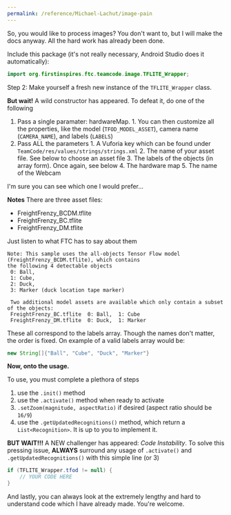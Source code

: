```yaml
---
permalink: /reference/Michael-Lachut/image-pain
---
```


So, you would like to process images?
You don't want to, but I will make the docs anyway.
All the hard work has already been done.

Include this package (it's not really necessary, Android Studio does it automatically):
```java
import org.firstinspires.ftc.teamcode.image.TFLITE_Wrapper;
```

Step 2: Make yourself a fresh new instance of the `TFLITE_Wrapper` class.

**But wait!** A wild constructor has appeared. To defeat it, do one of the following
  1. Pass a single paramater: hardwareMap.
    1. You can then customize all the properties, like the model (`TFOD_MODEL_ASSET`), camera name (`CAMERA_NAME`), and labels (`LABELS`)
  2. Pass ALL the parameters
    1. A Vuforia key which can be found under `TeamCode/res/values/strings/strings.xml`
    2. The name of your asset file. See below to choose an asset file
    3. The labels of the objects (in array form). Once again, see below
    4. The hardware map
    5. The name of the Webcam

I'm sure you can see which one I would prefer...

**Notes**
There are three asset files:
  * FreightFrenzy_BCDM.tflite
  * FreightFrenzy_BC.tflite
  * FreightFrenzy_DM.tflite

Just listen to what FTC has to say about them
```
Note: This sample uses the all-objects Tensor Flow model (FreightFrenzy_BCDM.tflite), which contains
the following 4 detectable objects                                                                  
 0: Ball,                                                                                           
 1: Cube,                                                                                           
 2: Duck,                                                                                           
 3: Marker (duck location tape marker)                                                              
                                                                                                    
 Two additional model assets are available which only contain a subset of the objects:              
 FreightFrenzy_BC.tflite  0: Ball,  1: Cube                                                         
 FreightFrenzy_DM.tflite  0: Duck,  1: Marker                                                       
```

These all correspond to the labels array. Though the names don't matter, the order is fixed. On example of a valid labels array would be:
```java
new String[]{"Ball", "Cube", "Duck", "Marker"}
```


**Now, onto the usage.**

To use, you must complete a plethora of steps

  1. use the `.init()` method
  2. use the `.activate()` method when ready to activate
  3. `.setZoom(magnitude, aspectRatio)` if desired (aspect ratio should be `16/9`)
  4. use the `.getUpdatedRecognitions()` method, which return a `List<Recognition>`. It is up to you to implement it.

**BUT WAIT!!!** A NEW challenger has appeared: *Code Instability*.
To solve this pressing issue, **ALWAYS** surround any usage of `.activate()` and `.getUpdatedRecognitions()` with this simple line (or 3) 
```java
if (TFLITE_Wrapper.tfod != null) {
    // YOUR CODE HERE
}
```

And lastly, you can always look at the extremely lengthy and hard to understand code which I have already made. You're welcome.